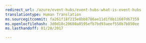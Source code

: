 ```yaml
---
redirect_url: /azure/event-hubs/event-hubs-what-is-event-hubs
translationtype: Human Translation
ms.sourcegitcommit: fa261f18f215e8bb8786ae11d1f8b11607d67359
ms.openlocfilehash: 3d0d18c20680a8595efb7bd93aeef558b7b850ee
ms.lasthandoff: 01/20/2017

---
```



